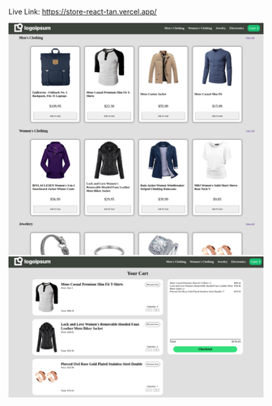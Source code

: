 Live Link: https://store-react-tan.vercel.app/

![alt text](public/assets/screenshots/home.png)
![alt text](public/assets/screenshots/cart.png)